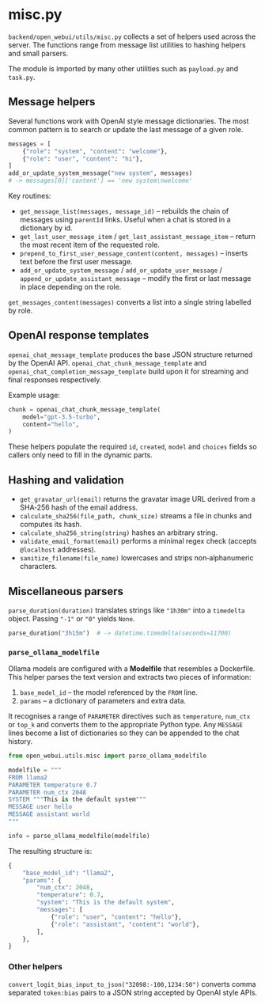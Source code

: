 # misc.py

`backend/open_webui/utils/misc.py` collects a set of helpers used across the server. The functions range from message list utilities to hashing helpers and small parsers.

The module is imported by many other utilities such as `payload.py` and `task.py`.

## Message helpers

Several functions work with OpenAI style message dictionaries. The most common pattern is to search or update the last message of a given role.

```python
messages = [
    {"role": "system", "content": "welcome"},
    {"role": "user", "content": "hi"},
]
add_or_update_system_message("new system", messages)
# -> messages[0]['content'] == 'new system\nwelcome'
```

Key routines:

- `get_message_list(messages, message_id)` – rebuilds the chain of messages using `parentId` links. Useful when a chat is stored in a dictionary by id.
- `get_last_user_message_item` / `get_last_assistant_message_item` – return the most recent item of the requested role.
- `prepend_to_first_user_message_content(content, messages)` – inserts text before the first user message.
- `add_or_update_system_message` / `add_or_update_user_message` / `append_or_update_assistant_message` – modify the first or last message in place depending on the role.

`get_messages_content(messages)` converts a list into a single string labelled by role.

## OpenAI response templates

`openai_chat_message_template` produces the base JSON structure returned by the OpenAI API. `openai_chat_chunk_message_template` and `openai_chat_completion_message_template` build upon it for streaming and final responses respectively.

Example usage:

```python
chunk = openai_chat_chunk_message_template(
    model="gpt-3.5-turbo",
    content="hello",
)
```

These helpers populate the required `id`, `created`, `model` and `choices` fields so callers only need to fill in the dynamic parts.

## Hashing and validation

- `get_gravatar_url(email)` returns the gravatar image URL derived from a SHA‑256 hash of the email address.
- `calculate_sha256(file_path, chunk_size)` streams a file in chunks and computes its hash.
- `calculate_sha256_string(string)` hashes an arbitrary string.
- `validate_email_format(email)` performs a minimal regex check (accepts `@localhost` addresses).
- `sanitize_filename(file_name)` lowercases and strips non‑alphanumeric characters.

## Miscellaneous parsers

`parse_duration(duration)` translates strings like `"1h30m"` into a `timedelta` object. Passing `"-1"` or `"0"` yields `None`.

```python
parse_duration("3h15m")  # -> datetime.timedelta(seconds=11700)
```

### `parse_ollama_modelfile`

Ollama models are configured with a **Modelfile** that resembles a Dockerfile.
This helper parses the text version and extracts two pieces of
information:

1. `base_model_id` – the model referenced by the `FROM` line.
2. `params` – a dictionary of parameters and extra data.

It recognises a range of `PARAMETER` directives such as `temperature`,
`num_ctx` or `top_k` and converts them to the appropriate Python type.  Any
`MESSAGE` lines become a list of dictionaries so they can be appended to the
chat history.

```python
from open_webui.utils.misc import parse_ollama_modelfile

modelfile = """
FROM llama2
PARAMETER temperature 0.7
PARAMETER num_ctx 2048
SYSTEM """This is the default system"""
MESSAGE user hello
MESSAGE assistant world
"""

info = parse_ollama_modelfile(modelfile)
```

The resulting structure is:

```python
{
    "base_model_id": "llama2",
    "params": {
        "num_ctx": 2048,
        "temperature": 0.7,
        "system": "This is the default system",
        "messages": [
            {"role": "user", "content": "hello"},
            {"role": "assistant", "content": "world"},
        ],
    },
}
```

### Other helpers

`convert_logit_bias_input_to_json("32098:-100,1234:50")` converts comma
separated `token:bias` pairs to a JSON string accepted by OpenAI style APIs.
